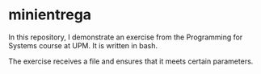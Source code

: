 # minientrega
In this repository, I demonstrate an exercise from the Programming for Systems course at UPM. It is written in bash.

The exercise receives a file and ensures that it meets certain parameters.
